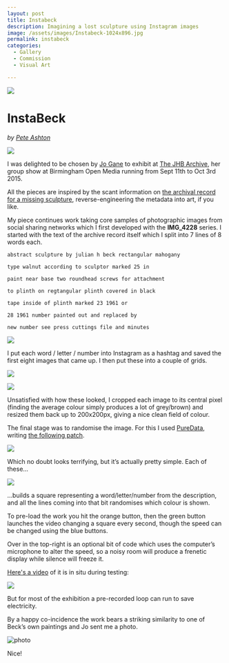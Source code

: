 ```yaml
---
layout: post
title: Instabeck
description: Imagining a lost sculpture using Instagram images
image: /assets/images/Instabeck-1024x896.jpg
permalink: instabeck
categories:
  - Gallery
  - Commission
  - Visual Art

---
```


![](/assets/images/Instabeck-1024x896.png)

# InstaBeck 

*by [Pete Ashton](http://peteashton.com)*

![](https://raw.githubusercontent.com/peteash10/Artworks/master/images/Instabeck-1024x896.png)

I was delighted to be chosen by [Jo Gane](http://jogane.co.uk/) to exhibit at [The JHB Archive](http://www.bom.org.uk/event/the-jhb-archive/), her group show at Birmingham Open Media running from Sept 11th to Oct 3rd 2015.

All the pieces are inspired by the scant information on [the archival record for a missing sculpture](https://github.com/peteash10/Artworks/blob/master/Instabeck/Submission%20brief.pdf), reverse-engineering the metadata into art, if you like.

My piece continues work taking core samples of photographic images from social sharing networks which I first developed with the **IMG_4228** series. I started with the text of the archive record itself which I split into 7 lines of 8 words each.

`abstract sculpture by julian h beck rectangular mahogany`

`type walnut according to sculptor marked 25 in`

`paint near base two roundhead screws for attachment`

`to plinth on regtangular plinth covered in black`

`tape inside of plinth marked 23 1961 or`

`28 1961 number painted out and replaced by`

`new number see press cuttings file and minutes`

![](https://raw.githubusercontent.com/peteash10/Artworks/master/images/InstaBeck%200.jpg)

I put each word / letter / number into Instagram as a hashtag and saved the first eight images that came up. I then put these into a couple of grids.

![](https://raw.githubusercontent.com/peteash10/Artworks/master/images/InstaBeck%201.jpg)

![](https://raw.githubusercontent.com/peteash10/Artworks/master/images/InstaBeck%202.jpg)

Unsatisfied with how these looked, I cropped each image to its central pixel (finding the average colour simply produces a lot of grey/brown) and resized them back up to 200x200px, giving a nice clean field of colour.

The final stage was to randomise the image. For this I used [PureData](https://puredata.info/), writing [the following patch](https://github.com/peteash10/Artworks/blob/master/Instabeck/Installation%20code%20and%20images/instabeck.pd).

[![](https://raw.githubusercontent.com/peteash10/Artworks/master/images/Instabeck%20PD%20patch.png)](https://github.com/peteash10/Artworks/blob/master/Instabeck/Installation%20code%20and%20images/instabeck.pd)

Which no doubt looks terrifying, but it’s actually pretty simple. Each of these…

![](https://raw.githubusercontent.com/peteash10/Artworks/master/images/instabeck-patch-zoom.png)

…builds a square representing a word/letter/number from the description, and all the lines coming into that bit randomises which colour is shown.

To pre-load the work you hit the orange button, then the green button launches the video changing a square every second, though the speed can be changed using the blue buttons.

Over in the top-right is an optional bit of code which uses the computer’s microphone to alter the speed, so a noisy room will produce a frenetic display while silence will freeze it.

[Here's a video](https://vimeo.com/138805236) of it is in situ during testing:

[![](https://raw.githubusercontent.com/peteash10/Artworks/master/images/Instabeck%20Vimeo.jpeg)](https://vimeo.com/138805236)

But for most of the exhibition a pre-recorded loop can run to save electricity.

By a happy co-incidence the work bears a striking similarity to one of Beck’s own paintings and Jo sent me a photo.

![photo](https://raw.githubusercontent.com/peteash10/Artworks/master/images/Instabeck%20Beck%20Painting.jpg)

Nice!


